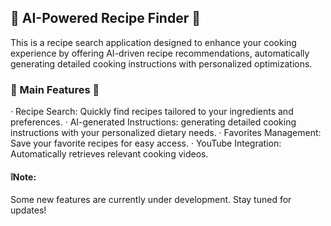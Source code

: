 ## 🍜 AI-Powered Recipe Finder 🍜
This is a recipe search application designed to enhance your cooking experience by offering AI-driven recipe recommendations, automatically generating detailed cooking instructions with personalized optimizations.

### 🍴 Main Features 🍴
· Recipe Search: Quickly find recipes tailored to your ingredients and preferences.
· AI-generated Instructions: generating detailed cooking instructions with your personalized dietary needs.
· Favorites Management: Save your favorite recipes for easy access.
· YouTube Integration: Automatically retrieves relevant cooking videos.

#### ❕Note: 
Some new features are currently under development. Stay tuned for updates!
